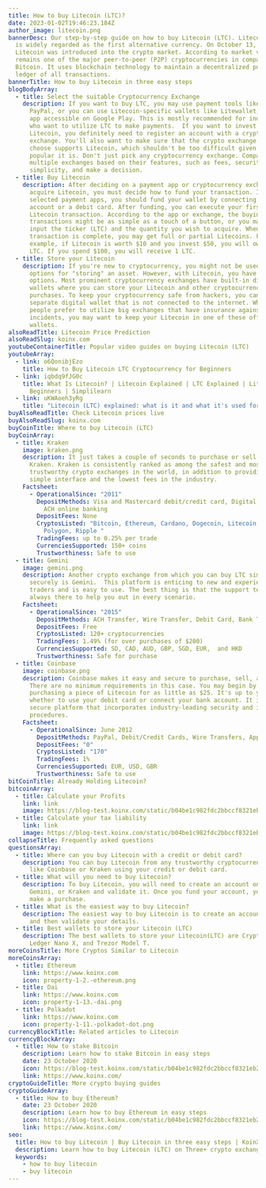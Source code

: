 ```yaml
---
title: How to buy Litecoin (LTC)?
date: 2023-01-02T19:46:23.184Z
author_image: litecoin.png
bannerDesc: Our step-by-step guide on how to buy Litecoin (LTC). Litecoin (LTC)
  is widely regarded as the first alternative currency. On October 13, 2011,
  Litecoin was introduced into the crypto market. According to market value, it
  remains one of the major peer-to-peer (P2P) cryptocurrencies in comparison to
  Bitcoin. It uses blockchain technology to maintain a decentralized public
  ledger of all transactions.
bannerTitle: How to buy Litecoin in three easy steps
blogBodyArray:
  - title: Select the suitable Cryptocurrency Exchange
    description: If you want to buy LTC, you may use payment tools like Venmo and
      PayPal, or you can use Litecoin-specific wallets like Litewallet, a mobile
      app accessible on Google Play. This is mostly recommended for individuals
      who want to utilize LTC to make payments.  If you want to invest in
      Litecoin, you definitely need to register an account with a cryptocurrency
      exchange. You'll also want to make sure that the crypto exchange you
      choose supports Litecoin, which shouldn't be too difficult given how
      popular it is. Don't just pick any cryptocurrency exchange. Compare
      multiple exchanges based on their features, such as fees, security, and
      simplicity, and make a decision.
  - title: Buy Litecoin
    description: After deciding on a payment app or cryptocurrency exchange to
      acquire Litecoin, you must decide how to fund your transaction. If you've
      selected payment apps, you should fund your wallet by connecting a bank
      account or a debit card. After funding, you can execute your first
      Litecoin transaction. According to the app or exchange, the buying
      transactions might be as simple as a touch of a button, or you may need to
      input the ticker (LTC) and the quantity you wish to acquire. When your
      transaction is complete, you may get full or partial Litecoins. For
      example, if Litecoin is worth $10 and you invest $50, you will own 0.5
      LTC. If you spend $100, you will receive 1 LTC.
  - title: Store your Litecoin
    description: If you're new to cryptocurrency, you might not be used to having
      options for "storing" an asset. However, with Litecoin, you have various
      options. Most prominent cryptocurrency exchanges have built-in digital
      wallets where you can store your Litecoin and other cryptocurrency
      purchases. To keep your cryptocurrency safe from hackers, you can use a
      separate digital wallet that is not connected to the internet. While some
      people prefer to utilize big exchanges that have insurance against hacking
      incidents, you may want to keep your Litecoin in one of these offline
      wallets.
alsoReadTitle: Litecoin Price Prediction
alsoReadSlug: koinx.com
youtubeContainerTitle: Popular video guides on buying Litecoin (LTC)
youtubeArray:
  - link: o6QonibjEzo
    title: How to Buy Litecoin LTC Cryptocurrency for Beginners
  - link: iqbdq9fJG0c
    title: What Is Litecoin? | Litecoin Explained | LTC Explained | Litecoin For
      Beginners | Simplilearn
  - link: uKWAoeh3yRg
    title: "Litecoin (LTC) explained: what is it and what it's used for"
buyAlsoReadTitle: Check Litecoin prices live
buyAlsoReadSlug: koinx.com
buyCoinTitle: Where to buy Litecoin (LTC)
buyCoinArray:
  - title: Kraken
    image: kraken.png
    description: It just takes a couple of seconds to purchase or sell Litecoin with
      Kraken. Kraken is consistently ranked as among the safest and most
      trustworthy crypto exchanges in the world, in addition to providing a
      simple interface and the lowest fees in the industry.
    Factsheet:
      - OperationalSince: "2011"
        DepositMethods: Visa and Mastercard debit/credit card, Digital wallet purchases,
          ACH online banking
        DepositFees: None
        CryptosListed: "Bitcoin, Ethereum, Cardano, Dogecoin, Litecoin, Polkadot,
          Polygon, Ripple "
        TradingFees: up to 0.25% per trade
        CurrenciesSupported: 150+ coins
        Trustworthiness: Safe to use
  - title: Gemini
    image: gemini.png
    description: Another crypto exchange from which you can buy LTC simply and
      securely is Gemini.  This platform is enticing to new and experienced
      traders and is easy to use. The best thing is that the support team is
      always there to help you out in every scenario.
    Factsheet:
      - OperationalSince: "2015"
        DepositMethods: ACH Transfer, Wire Transfer, Debit Card, Bank Transfer, PayPal
        DepositFees: Free
        CryptosListed: 120+ cryptocurrencies
        TradingFees: 1.49% (for over purchases of $200)
        CurrenciesSupported: SD, CAD, AUD, GBP, SGD, EUR,  and HKD
        Trustworthiness: Safe for purchase
  - title: Coinbase
    image: coinbase.png
    description: Coinbase makes it easy and secure to purchase, sell, and store LTC.
      There are no minimum requirements in this case. You may begin by
      purchasing a piece of Litecoin for as little as $25. It's up to you
      whether to use your debit card or connect your bank account. It is a
      secure platform that incorporates industry-leading security and insurance
      procedures.
    Factsheet:
      - OperationalSince: June 2012
        DepositMethods: PayPal, Debit/Credit Cards, Wire Transfers, Apple/Google Pay
        DepositFees: "0"
        CryptosListed: "170"
        TradingFees: 1%
        CurrenciesSupported: EUR, USD, GBR
        Trustworthiness: Safe to use
bitCoinTitle: Already Holding Litecoin?
bitcoinArray:
  - title: Calculate your Profits
    link: link
    image: https://blog-test.koinx.com/static/b04be1c982fdc2bbccf8321eb29acf4c/hold_coin.png
  - title: Calculate your tax liability
    link: link
    image: https://blog-test.koinx.com/static/b04be1c982fdc2bbccf8321eb29acf4c/hold_coin.png
collapseTitle: Frequently asked questions
questionsArray:
  - title: Where can you buy Litecoin with a credit or debit card?
    description: You can buy Litecoin from any trustworthy cryptocurrency exchange
      like Coinbase or Kraken using your credit or debit card.
  - title: What will you need to buy Litecoin?
    description: To buy Litecoin, you will need to create an account on Coinbase,
      Gemini, or Kraken and validate it. Once you fund your account, you can
      make a purchase.
  - title: What is the easiest way to buy Litecoin?
    description: The easiest way to buy Litecoin is to create an account on Coinbase
      and then validate your details.
  - title: Best wallets to store your Litecoin (LTC)
    description: The best wallets to store your Litecoin(LTC) are CryptoWallet,
      Ledger Nano X, and Trezor Model T.
moreCoinsTitle: More Cryptos Similar to Litecoin
moreCoinsArray:
  - title: Ethereum
    link: https://www.koinx.com
    icon: property-1-2.-ethereum.png
  - title: Dai
    link: https://www.koinx.com
    icon: property-1-13.-dai.png
  - title: Polkadot
    link: https://www.koinx.com
    icon: property-1-11.-polkadot-dot.png
currencyBlockTitle: Related articles to Litecoin
currencyBlockArray:
  - title: How to stake Bitcoin
    description: Learn how to stake Bitcoin in easy steps
    date: 23 October 2020
    icon: https://blog-test.koinx.com/static/b04be1c982fdc2bbccf8321eb29acf4c/hold_coin.png
    link: https://www.koinx.com/
cryptoGuideTitle: More crypto buying guides
cryptoGuideArray:
  - title: How to buy Ethereum?
    date: 23 October 2020
    description: Learn how to buy Ethereum in easy steps
    icon: https://blog-test.koinx.com/static/b04be1c982fdc2bbccf8321eb29acf4c/hold_coin.png
    link: https://www.koinx.com/
seo:
  title: How to buy Litecoin | Buy Litecoin in three easy steps | KoinX
  description: Learn how to buy Litecoin (LTC) on Three+ crypto exchanges
  keywords:
    - how to buy litecoin
    - buy litecoin
---
```

